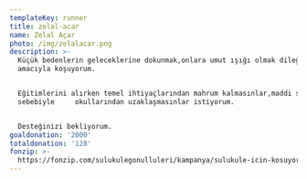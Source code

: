 ```yaml
---
templateKey: runner
title: zelal-acar
name: Zelal Açar
photo: /img/zelalacar.png
description: >-
  Küçük bedenlerin geleceklerine dokunmak,onlara umut ışığı olmak dileği ve
  amacıyla koşuyorum.


  Eğitimlerini alırken temel ihtiyaçlarından mahrum kalmasınlar,maddi sıkıntılar
  sebebiyle     okullarından uzaklaşmasınlar istiyorum.


  Desteğinizi bekliyorum.
goaldonation: '2000'
totaldonation: '128'
fonzip: >-
  https://fonzip.com/sulukulegonulluleri/kampanya/sulukule-icin-kosuyorum--okulu-terki-onluyorum-4
---
```


